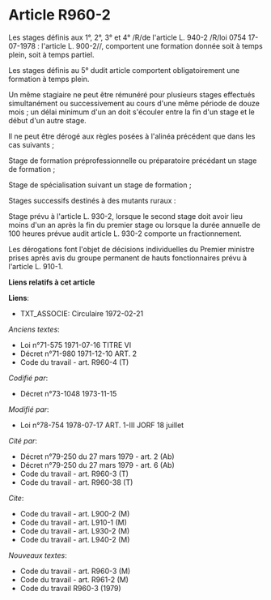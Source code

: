 # Article R960-2

Les stages définis aux 1°, 2°, 3° et 4° /R/de l'article L. 940-2 /R/loi  0754 17-07-1978 : l'article L. 900-2//, comportent
une formation donnée soit à temps plein, soit à temps partiel.

Les stages définis au 5° dudit article comportent obligatoirement une formation à temps plein.

Un même stagiaire ne peut être rémunéré pour plusieurs stages effectués simultanément ou successivement au cours d'une même
période de douze mois ; un délai minimum d'un an doit s'écouler entre la fin d'un stage et le début d'un autre stage.

Il ne peut être dérogé aux règles posées à l'alinéa précédent que dans les cas suivants ;

Stage de formation préprofessionnelle ou préparatoire précédant un stage de formation ;

Stage de spécialisation suivant un stage de formation ;

Stages successifs destinés à des mutants ruraux :

Stage prévu à l'article L. 930-2, lorsque le second stage doit avoir lieu moins d'un an après la fin du premier stage ou
lorsque la durée annuelle de 100 heures prévue audit article L. 930-2 comporte un fractionnement.

Les dérogations font l'objet de décisions individuelles du Premier ministre prises après avis du groupe permanent de hauts
fonctionnaires prévu à l'article L. 910-1.

**Liens relatifs à cet article**

**Liens**:

  - TXT_ASSOCIE: Circulaire  1972-02-21

_Anciens textes_:

  - Loi n°71-575 1971-07-16 TITRE VI
  - Décret n°71-980 1971-12-10 ART. 2
  - Code du travail - art. R960-4 (T)

_Codifié par_:

  - Décret n°73-1048 1973-11-15

_Modifié par_:

  - Loi n°78-754 1978-07-17 ART. 1-III JORF 18 juillet

_Cité par_:

  - Décret n°79-250 du 27 mars 1979 - art. 2 (Ab)
  - Décret n°79-250 du 27 mars 1979 - art. 6 (Ab)
  - Code du travail - art. R960-3 (T)
  - Code du travail - art. R960-38 (T)

_Cite_:

  - Code du travail - art. L900-2 (M)
  - Code du travail - art. L910-1 (M)
  - Code du travail - art. L930-2 (M)
  - Code du travail - art. L940-2 (M)

_Nouveaux textes_:

  - Code du travail - art. R960-3 (M)
  - Code du travail - art. R961-2 (M)
  - Code du travail R960-3 (1979)
